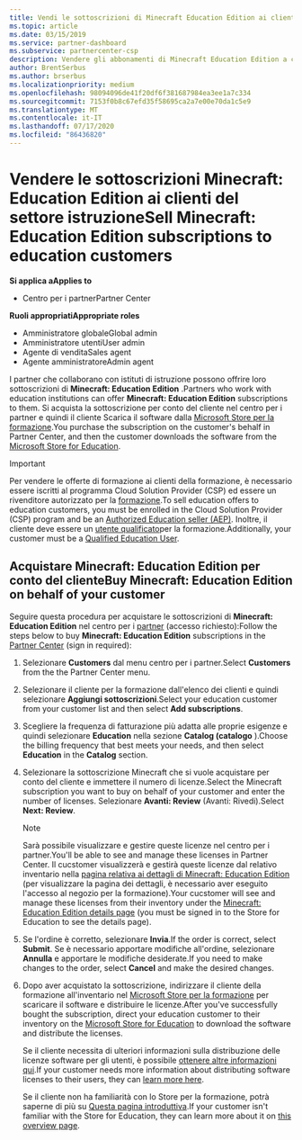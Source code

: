 ```yaml
---
title: Vendi le sottoscrizioni di Minecraft Education Edition ai clienti della formazione
ms.topic: article
ms.date: 03/15/2019
ms.service: partner-dashboard
ms.subservice: partnercenter-csp
description: Vendere gli abbonamenti di Minecraft Education Edition a clienti qualificati che possono quindi scaricarli da Microsoft Education Store.
author: BrentSerbus
ms.author: brserbus
ms.localizationpriority: medium
ms.openlocfilehash: 98094096de41f20df6f381687984ea3ee1a7c334
ms.sourcegitcommit: 7153f0b8c67efd35f58695ca2a7e00e70da1c5e9
ms.translationtype: MT
ms.contentlocale: it-IT
ms.lasthandoff: 07/17/2020
ms.locfileid: "86436820"
---
```

# <a name="sell-minecraft-education-edition-subscriptions-to-education-customers"></a><span data-ttu-id="44188-103">Vendere le sottoscrizioni Minecraft: Education Edition ai clienti del settore istruzione</span><span class="sxs-lookup"><span data-stu-id="44188-103">Sell Minecraft: Education Edition subscriptions to education customers</span></span>

<span data-ttu-id="44188-104">**Si applica a**</span><span class="sxs-lookup"><span data-stu-id="44188-104">**Applies to**</span></span>

-  <span data-ttu-id="44188-105">Centro per i partner</span><span class="sxs-lookup"><span data-stu-id="44188-105">Partner Center</span></span>

<span data-ttu-id="44188-106">**Ruoli appropriati**</span><span class="sxs-lookup"><span data-stu-id="44188-106">**Appropriate roles**</span></span>
-   <span data-ttu-id="44188-107">Amministratore globale</span><span class="sxs-lookup"><span data-stu-id="44188-107">Global admin</span></span>
-   <span data-ttu-id="44188-108">Amministratore utenti</span><span class="sxs-lookup"><span data-stu-id="44188-108">User admin</span></span>
-   <span data-ttu-id="44188-109">Agente di vendita</span><span class="sxs-lookup"><span data-stu-id="44188-109">Sales agent</span></span>
-   <span data-ttu-id="44188-110">Agente amministratore</span><span class="sxs-lookup"><span data-stu-id="44188-110">Admin agent</span></span>

<span data-ttu-id="44188-111">I partner che collaborano con istituti di istruzione possono offrire loro sottoscrizioni di **Minecraft: Education Edition** .</span><span class="sxs-lookup"><span data-stu-id="44188-111">Partners who work with education institutions can offer **Minecraft: Education Edition** subscriptions to them.</span></span> <span data-ttu-id="44188-112">Si acquista la sottoscrizione per conto del cliente nel centro per i partner e quindi il cliente Scarica il software dalla [Microsoft Store per la formazione](https://educationstore.microsoft.com).</span><span class="sxs-lookup"><span data-stu-id="44188-112">You purchase the subscription on the customer's behalf in Partner Center, and then the customer downloads the software from the [Microsoft Store for Education](https://educationstore.microsoft.com).</span></span> 

>[!IMPORTANT]
><span data-ttu-id="44188-113">Per vendere le offerte di formazione ai clienti della formazione, è necessario essere iscritti al programma Cloud Solution Provider (CSP) ed essere un rivenditore autorizzato per la [formazione](https://www.mepn.com).</span><span class="sxs-lookup"><span data-stu-id="44188-113">To sell education offers to education customers, you must be enrolled in the Cloud Solution Provider (CSP) program and be an [Authorized Education seller (AEP)](https://www.mepn.com).</span></span> <span data-ttu-id="44188-114">Inoltre, il cliente deve essere un [utente qualificato](https://www.microsoftvolumelicensing.com/DocumentSearch.aspx?Mode=3&DocumentTypeId=7)per la formazione.</span><span class="sxs-lookup"><span data-stu-id="44188-114">Additionally, your customer must be a [Qualified Education User](https://www.microsoftvolumelicensing.com/DocumentSearch.aspx?Mode=3&DocumentTypeId=7).</span></span>  

 
## <a name="buy-minecraft-education-edition-on-behalf-of-your-customer"></a><span data-ttu-id="44188-115">Acquistare **Minecraft: Education Edition** per conto del cliente</span><span class="sxs-lookup"><span data-stu-id="44188-115">Buy **Minecraft: Education Edition** on behalf of your customer</span></span>

<span data-ttu-id="44188-116">Seguire questa procedura per acquistare le sottoscrizioni di **Minecraft: Education Edition** nel centro per i [partner](https://partnercenter.microsoft.com/pcv/dashboard/overview
) (accesso richiesto):</span><span class="sxs-lookup"><span data-stu-id="44188-116">Follow the steps below to buy **Minecraft: Education Edition** subscriptions in the [Partner Center](https://partnercenter.microsoft.com/pcv/dashboard/overview
) (sign in required):</span></span>

  1.  <span data-ttu-id="44188-117">Selezionare **Customers** dal menu centro per i partner.</span><span class="sxs-lookup"><span data-stu-id="44188-117">Select **Customers** from the the Partner Center menu.</span></span>
  
  2.  <span data-ttu-id="44188-118">Selezionare il cliente per la formazione dall'elenco dei clienti e quindi selezionare **Aggiungi sottoscrizioni**.</span><span class="sxs-lookup"><span data-stu-id="44188-118">Select your education customer from your customer list and then select **Add subscriptions**.</span></span>
  
  3.  <span data-ttu-id="44188-119">Scegliere la frequenza di fatturazione più adatta alle proprie esigenze e quindi selezionare **Education** nella sezione **Catalog (catalogo** ).</span><span class="sxs-lookup"><span data-stu-id="44188-119">Choose the billing frequency that best meets your needs, and then select **Education** in the **Catalog** section.</span></span>

  4.  <span data-ttu-id="44188-120">Selezionare la sottoscrizione Minecraft che si vuole acquistare per conto del cliente e immettere il numero di licenze.</span><span class="sxs-lookup"><span data-stu-id="44188-120">Select the Minecraft subscription you want to buy on behalf of your customer and enter the number of licenses.</span></span> <span data-ttu-id="44188-121">Selezionare **Avanti: Review** (Avanti: Rivedi).</span><span class="sxs-lookup"><span data-stu-id="44188-121">Select **Next: Review**.</span></span>

      >[!NOTE]
      ><span data-ttu-id="44188-122">Sarà possibile visualizzare e gestire queste licenze nel centro per i partner.</span><span class="sxs-lookup"><span data-stu-id="44188-122">You'll be able to see and manage these licenses in Partner Center.</span></span> <span data-ttu-id="44188-123">Il cucstomer visualizzerà e gestirà queste licenze dal relativo inventario nella [pagina relativa ai dettagli di Minecraft: Education Edition](https://educationstore.microsoft.com/store/details/minecraft-education-edition/9nblggh4r2r6) (per visualizzare la pagina dei dettagli, è necessario aver eseguito l'accesso al negozio per la formazione).</span><span class="sxs-lookup"><span data-stu-id="44188-123">Your cucstomer will see and manage these licenses from their inventory under the [Minecraft: Education Edition details page](https://educationstore.microsoft.com/store/details/minecraft-education-edition/9nblggh4r2r6) (you must be signed in to the Store for Education to see the details page).</span></span> 

  5.  <span data-ttu-id="44188-124">Se l'ordine è corretto, selezionare **Invia**.</span><span class="sxs-lookup"><span data-stu-id="44188-124">If the order is correct, select **Submit**.</span></span> <span data-ttu-id="44188-125">Se è necessario apportare modifiche all'ordine, selezionare **Annulla** e apportare le modifiche desiderate.</span><span class="sxs-lookup"><span data-stu-id="44188-125">If you need to make changes to the order, select **Cancel** and make the desired changes.</span></span>   

  6.  <span data-ttu-id="44188-126">Dopo aver acquistato la sottoscrizione, indirizzare il cliente della formazione all'inventario nel [Microsoft Store per la formazione](https://educationstore.microsoft.com) per scaricare il software e distribuire le licenze.</span><span class="sxs-lookup"><span data-stu-id="44188-126">After you've successfully bought the subscription, direct your education customer to their inventory on the [Microsoft Store for Education](https://educationstore.microsoft.com) to download the software and distribute the licenses.</span></span>

      <span data-ttu-id="44188-127">Se il cliente necessita di ulteriori informazioni sulla distribuzione delle licenze software per gli utenti, è possibile [ottenere altre informazioni qui](https://docs.microsoft.com/education/windows/school-get-minecraft#distribute-minecraft).</span><span class="sxs-lookup"><span data-stu-id="44188-127">If your customer needs more information about distributing software licenses to their users, they can [learn more here](https://docs.microsoft.com/education/windows/school-get-minecraft#distribute-minecraft).</span></span>  
  
      <span data-ttu-id="44188-128">Se il cliente non ha familiarità con lo Store per la formazione, potrà saperne di più su [Questa pagina introduttiva](https://docs.microsoft.com/microsoft-store/windows-store-for-business-overview).</span><span class="sxs-lookup"><span data-stu-id="44188-128">If your customer isn't familiar with the Store for Education, they can learn more about it on [this overview page](https://docs.microsoft.com/microsoft-store/windows-store-for-business-overview).</span></span>  

      

